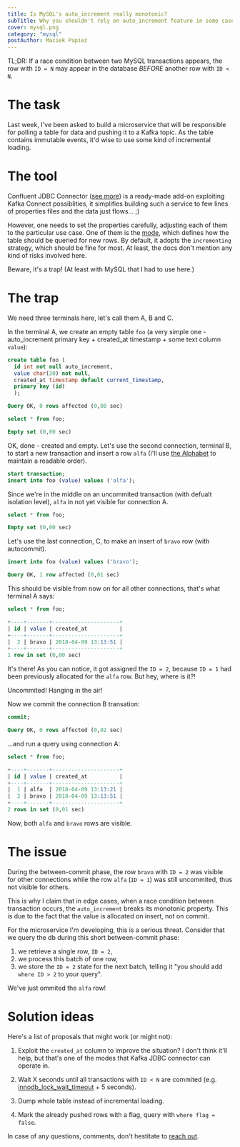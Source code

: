 ```yaml
---
title: Is MySQL's auto_increment really monotonic?
subTitle: Why you shouldn't rely on auto_increment feature in some cases.
cover: mysql.png
category: "mysql"
postAuthor: Maciek Papież
---
```


TL;DR: If a race condition between two MySQL transactions appears, the row
with `ID = N` may appear in the database *BEFORE* another row with `ID < N`.

# The task

Last week, I've been asked to build a microservice that will be responsible for
polling a table for data and pushing it to a Kafka topic. As the table contains
immutable events, it'd wise to use some kind of incremental loading.

# The tool

Confluent JDBC Connector ([see more](https://docs.confluent.io/current/connect/connect-jdbc/docs/index.html))
is a ready-made add-on exploiting Kafka Connect possiblities, it simplifies
building such a service to few lines of properties files and the data just flows... ;)

However, one needs to set the properties carefully, adjusting each of them
to the particular use case. One of them is the [mode](https://docs.confluent.io/current/connect/connect-jdbc/docs/source_config_options.html#mode),
which defines how the table should be queried for new rows. By default,
it adopts the `incrementing` strategy, which should be fine for most. At least,
the docs don't mention any kind of risks involved here.

Beware, it's a trap! (At least with MySQL that I had to use here.)

# The trap

We need three terminals here, let's call them A, B and C.

In the terminal A, we create an empty table `foo` (a very simple one -
  auto_increment primary key + created_at timestamp + some text column `value`):

```sql
create table foo (
  id int not null auto_increment,
  value char(30) not null,
  created_at timestamp default current_timestamp,
  primary key (id)
  );

Query OK, 0 rows affected (0,08 sec)

select * from foo;

Empty set (0,00 sec)
```

OK, done - created and empty. Let's use the second connection, terminal B, to start
a new transaction and insert a row `alfa` (I'll use
[the Alphabet](https://en.wikipedia.org/wiki/NATO_phonetic_alphabet) to maintain a readable order).

```sql
start transaction;
insert into foo (value) values ('alfa');
```

Since we're in the middle on an uncommited transaction (with defualt isolation level),
`alfa` in not yet visible for connection A.

```sql
select * from foo;

Empty set (0,00 sec)
```

Let's use the last connection, C, to make an insert of `bravo` row (with autocommit).

```sql
insert into foo (value) values ('bravo');

Query OK, 1 row affected (0,01 sec)
```

This should be visible from now on for all other connections, that's what terminal A says:

```sql
select * from foo;

+----+-------+---------------------+
| id | value | created_at          |
+----+-------+---------------------+
|  2 | bravo | 2018-04-09 13:13:51 |
+----+-------+---------------------+
1 row in set (0,00 sec)
```

It's there! As you can notice, it got assigned the `ID = 2`, because `ID = 1`
had been previously allocated for the `alfa` row. But hey, where is it?!

Uncommited! Hanging in the air!

Now we commit the connection B transation:

```sql
commit;

Query OK, 0 rows affected (0,02 sec)
```

...and run a query using connection A:

```sql
select * from foo;

+----+-------+---------------------+
| id | value | created_at          |
+----+-------+---------------------+
|  1 | alfa  | 2018-04-09 13:13:21 |
|  2 | bravo | 2018-04-09 13:13:51 |
+----+-------+---------------------+
2 rows in set (0,01 sec)
```

Now, both `alfa` and `bravo` rows are visible.

# The issue

During the between-commit phase, the row `bravo` with `ID = 2` was visible
for other connections while the row `alfa` (`ID = 1`) was still uncommited, thus
not visible for others.

This is why I claim that in edge cases, when a race condition between transaction
occurs, the `auto_increment` breaks its monotonic property. This is due to the fact
that the value is allocated on insert, not on commit.

For the microservice I'm developing, this is a serious threat. Consider that
we query the db during this short between-commit phase:
1. we retrieve a single row, `ID = 2`,
2. we process this batch of one row,
3. we store the `ID = 2` state for the next batch, telling it "you should
add `where ID > 2` to your query".

We've just ommited the `alfa` row!

# Solution ideas

Here's a list of proposals that might work (or might not):

1. Exploit the `created_at` column to improve the situation? I don't think it'll help,
but that's one of the modes that Kafka JDBC connector can operate in.

2. Wait X seconds until all transactions with `ID < N` are commited (e.g. [ innodb_lock_wait_timeout](https://dev.mysql.com/doc/refman/5.7/en/innodb-parameters.html#sysvar_innodb_lock_wait_timeout) + 5 seconds).

3. Dump whole table instead of incremental loading.

4. Mark the already pushed rows with a flag, query with `where flag = false`.

In case of any questions, comments, don't hestitate to [reach out](https://twitter.com/maciejpapiez).
